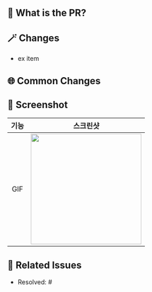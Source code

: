 ## 📌 What is the PR?
<!-- PR에 대한 전반적인 설명을 적어주세요. -->

## 🪄 Changes
<!-- 작업 내용을 리스트로 작성해주세요. -->
- ex item

## 🌐 Common Changes
<!-- 공통 작업 부분에 대한 수정 사항이 있다면 적어주세요 -->

## 📸 Screenshot
<!-- 작업한 화면이 있다면 스크린 샷으로 첨부해주세요. -->

|    기능    |   스크린샷   |
| :-------------: | :----------: |
| GIF | <img src = "" width ="250">|

## 💭 Related Issues
<!-- 작업한 이슈번호를 # 뒤에 붙여주세요. 이슈가 닫히는 것을 원치 않는 경우 `Resolved:`를 지워주세요 -->
- Resolved: #
